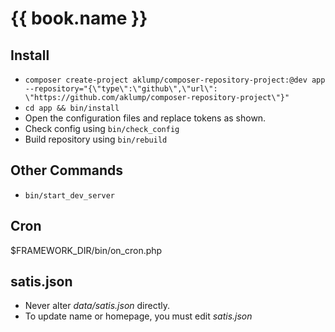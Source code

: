 # {{ book.name }}

## Install

* `composer create-project aklump/composer-repository-project:@dev app --repository="{\"type\":\"github\",\"url\": \"https://github.com/aklump/composer-repository-project\"}"`
* `cd app && bin/install`
* Open the configuration files and replace tokens as shown.
* Check config using `bin/check_config`
* Build repository using `bin/rebuild`

## Other Commands

* `bin/start_dev_server`

## Cron

$FRAMEWORK_DIR/bin/on_cron.php

## satis.json

* Never alter _data/satis.json_ directly.
* To update name or homepage, you must edit _satis.json_
